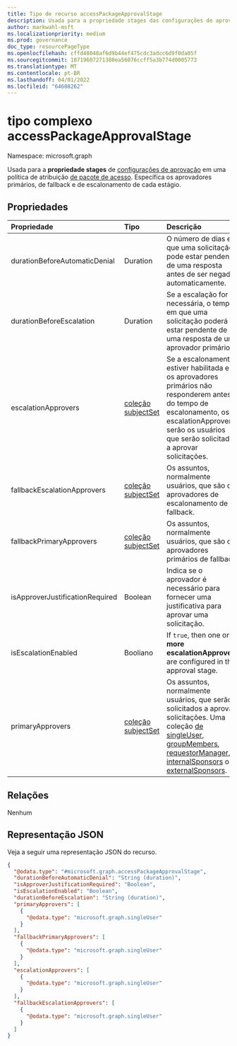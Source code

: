 ```yaml
---
title: Tipo de recurso accessPackageApprovalStage
description: Usada para a propriedade stages das configurações de aprovação. Especifica os aprovadores primários, de fallback e de escalonamento de cada estágio.
author: markwahl-msft
ms.localizationpriority: medium
ms.prod: governance
doc_type: resourcePageType
ms.openlocfilehash: cffd48048af6d9b44ef475cdc3adcc6d9f0da05f
ms.sourcegitcommit: 10719607271380ea56076ccff5a3b774d0005773
ms.translationtype: MT
ms.contentlocale: pt-BR
ms.lasthandoff: 04/01/2022
ms.locfileid: "64608262"
---
```

# <a name="accesspackageapprovalstage-complex-type"></a>tipo complexo accessPackageApprovalStage

Namespace: microsoft.graph

Usada para a **propriedade stages** de [configurações de aprovação](accesspackageassignmentapprovalsettings.md) em uma política de atribuição [de pacote de acesso](accesspackageassignmentpolicy.md). Especifica os aprovadores primários, de fallback e de escalonamento de cada estágio.

## <a name="properties"></a>Propriedades
|Propriedade|Tipo|Descrição|
|:---|:---|:---|
|durationBeforeAutomaticDenial|Duration|O número de dias em que uma solicitação pode estar pendente de uma resposta antes de ser negada automaticamente.|
|durationBeforeEscalation|Duration|Se a escalação for necessária, o tempo em que uma solicitação poderá estar pendente de uma resposta de um aprovador primário.|
|escalationApprovers|[coleção subjectSet](../resources/subjectset.md)|Se a escalonamento estiver habilitada e os aprovadores primários não responderem antes do tempo de escalonamento, os escalationApprovers serão os usuários que serão solicitados a aprovar solicitações. |
|fallbackEscalationApprovers|[coleção subjectSet](../resources/subjectset.md)|Os assuntos, normalmente usuários, que são os aprovadores de escalonamento de fallback.|
|fallbackPrimaryApprovers|[coleção subjectSet](../resources/subjectset.md)|Os assuntos, normalmente usuários, que são os aprovadores primários de fallback.|
|isApproverJustificationRequired|Boolean|Indica se o aprovador é necessário para fornecer uma justificativa para aprovar uma solicitação.|
|isEscalationEnabled|Booliano|If `true`, then one or **more escalationApprovers** are configured in this approval stage.|
|primaryApprovers|[coleção subjectSet](../resources/subjectset.md)|Os assuntos, normalmente usuários, que serão solicitados a aprovar solicitações. Uma coleção [de singleUser](singleuser.md), [groupMembers](groupmembers.md), [requestorManager](requestormanager.md), [internalSponsors](internalsponsors.md) ou [externalSponsors](externalsponsors.md).|

## <a name="relationships"></a>Relações
Nenhum
## <a name="json-representation"></a>Representação JSON
Veja a seguir uma representação JSON do recurso.
<!-- {
  "blockType": "resource",
  "@odata.type": "microsoft.graph.accessPackageApprovalStage"
}
-->
``` json
{
  "@odata.type": "#microsoft.graph.accessPackageApprovalStage",
  "durationBeforeAutomaticDenial": "String (duration)",
  "isApproverJustificationRequired": "Boolean",
  "isEscalationEnabled": "Boolean",
  "durationBeforeEscalation": "String (duration)",
  "primaryApprovers": [
    {
      "@odata.type": "microsoft.graph.singleUser"
    }
  ],
  "fallbackPrimaryApprovers": [
    {
      "@odata.type": "microsoft.graph.singleUser"
    }
  ],
  "escalationApprovers": [
    {
      "@odata.type": "microsoft.graph.singleUser"
    }
  ],
  "fallbackEscalationApprovers": [
    {
      "@odata.type": "microsoft.graph.singleUser"
    }
  ]
}
```


